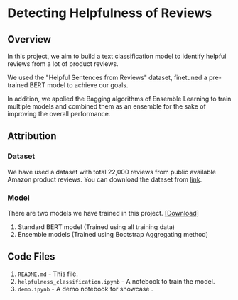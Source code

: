 # Detecting Helpfulness of Reviews

## Overview
In this project, we aim to build a text classification model to identify helpful reviews from a lot of product reviews.  

We used the "Helpful Sentences from Reviews" dataset, finetuned a pre-trained BERT model to achieve our goals.

In addition, we applied the Bagging algorithms of Ensemble Learning to train multiple models and combined them as an ensemble for the sake of improving the overall performance.


## Attribution
### Dataset
We have used a dataset with total 22,000 reviews from public available Amazon product reviews.
You can download the dataset from [link](https://registry.opendata.aws/helpful-sentences-from-reviews/).

### Model 
There are two models we have trained in this project. [[Download]]()
1. Standard BERT model (Trained using all training data) 
2. Ensemble models (Trained using Bootstrap Aggregating method)

## Code Files
1. `README.md` - This file.
2. `helpfulness_classification.ipynb` - A notebook to train the model.
3. `demo.ipynb` - A demo notebook for showcase .